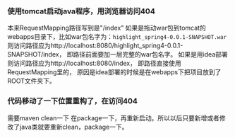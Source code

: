 ### 使用tomcat启动java程序，用浏览器访问404
本来RequestMapping路径写到是"/index"
如果是拖动war包到tomcat的webapps目录下，比如war包名字为：<code>highlight_spring4-0.0.1-SNAPSHOT.war</code>
则访问路径应为http://localhost:8080/highlight_spring4-0.0.1-SNAPSHOT/index，
即路径前面要加一层完整的war包名字。
如果是用idea部署则访问路径应为http://localhost:8080/index， 即路径直接使用RequestMapping里的，
原因是idea部署的时候是在webapps下把项目放到了ROOT文件夹下。
### 代码移动了一下位置重构了，在访问404
需要maven clean一下 在package一下，再重新启动。所以以后只要新增或者修改了java类就要重新clean，package一下。
